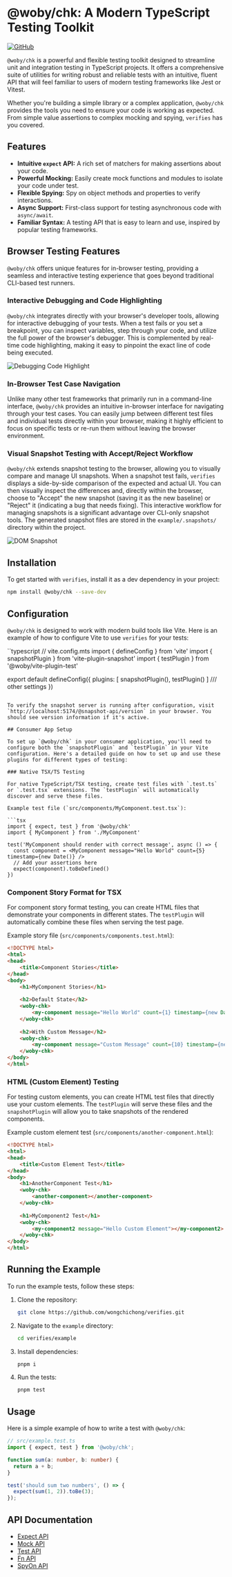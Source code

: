 # @woby/chk: A Modern TypeScript Testing Toolkit

[![GitHub](https://img.shields.io/badge/GitHub-100000?style=for-the-badge&logo=github&logoColor=white)](https://github.com/wongchichong/verifies)

`@woby/chk` is a powerful and flexible testing toolkit designed to streamline unit and integration testing in TypeScript projects. It offers a comprehensive suite of utilities for writing robust and reliable tests with an intuitive, fluent API that will feel familiar to users of modern testing frameworks like Jest or Vitest.

Whether you're building a simple library or a complex application, `@woby/chk` provides the tools you need to ensure your code is working as expected. From simple value assertions to complex mocking and spying, `verifies` has you covered.

## Features

*   **Intuitive `expect` API:** A rich set of matchers for making assertions about your code.
*   **Powerful Mocking:** Easily create mock functions and modules to isolate your code under test.
*   **Flexible Spying:** Spy on object methods and properties to verify interactions.
*   **Async Support:** First-class support for testing asynchronous code with `async/await`.
*   **Familiar Syntax:** A testing API that is easy to learn and use, inspired by popular testing frameworks.

## Browser Testing Features

`@woby/chk` offers unique features for in-browser testing, providing a seamless and interactive testing experience that goes beyond traditional CLI-based test runners.

### Interactive Debugging and Code Highlighting

`@woby/chk` integrates directly with your browser's developer tools, allowing for interactive debugging of your tests. When a test fails or you set a breakpoint, you can inspect variables, step through your code, and utilize the full power of the browser's debugger. This is complemented by real-time code highlighting, making it easy to pinpoint the exact line of code being executed.

![Debugging Code Highlight](./docs/debugging%20code%20highlight.png)

### In-Browser Test Case Navigation

Unlike many other test frameworks that primarily run in a command-line interface, `@woby/chk` provides an intuitive in-browser interface for navigating through your test cases. You can easily jump between different test files and individual tests directly within your browser, making it highly efficient to focus on specific tests or re-run them without leaving the browser environment.

### Visual Snapshot Testing with Accept/Reject Workflow

`@woby/chk` extends snapshot testing to the browser, allowing you to visually compare and manage UI snapshots. When a snapshot test fails, `verifies` displays a side-by-side comparison of the expected and actual UI. You can then visually inspect the differences and, directly within the browser, choose to "Accept" the new snapshot (saving it as the new baseline) or "Reject" it (indicating a bug that needs fixing). This interactive workflow for managing snapshots is a significant advantage over CLI-only snapshot tools. The generated snapshot files are stored in the `example/.snapshots/` directory within the project.

![DOM Snapshot](./docs/dom%20snapshot.png)



## Installation

To get started with `verifies`, install it as a dev dependency in your project:

```bash
npm install @woby/chk --save-dev
```

## Configuration

`@woby/chk` is designed to work with modern build tools like Vite. Here is an example of how to configure Vite to use `verifies` for your tests:

``typescript
// vite.config.mts
import { defineConfig } from 'vite'
import { snapshotPlugin } from 'vite-plugin-snapshot'
import { testPlugin } from '@woby/vite-plugin-test'

export default defineConfig({
  plugins: [
    snapshotPlugin(),
    testPlugin()
  ]
  /// other settings
})
```

To verify the snapshot server is running after configuration, visit `http://localhost:5174/@snapshot-api/version` in your browser. You should see version information if it's active.

## Consumer App Setup

To set up `@woby/chk` in your consumer application, you'll need to configure both the `snapshotPlugin` and `testPlugin` in your Vite configuration. Here's a detailed guide on how to set up and use these plugins for different types of testing:

### Native TSX/TS Testing

For native TypeScript/TSX testing, create test files with `.test.ts` or `.test.tsx` extensions. The `testPlugin` will automatically discover and serve these files.

Example test file (`src/components/MyComponent.test.tsx`):

```tsx
import { expect, test } from '@woby/chk'
import { MyComponent } from './MyComponent'

test('MyComponent should render with correct message', async () => {
  const component = <MyComponent message="Hello World" count={5} timestamp={new Date()} />
  // Add your assertions here
  expect(component).toBeDefined()
})
```

### Component Story Format for TSX

For component story format testing, you can create HTML files that demonstrate your components in different states. The `testPlugin` will automatically combine these files when serving the test page.

Example story file (`src/components/components.test.html`):

```html
<!DOCTYPE html>
<html>
<head>
    <title>Component Stories</title>
</head>
<body>
    <h1>MyComponent Stories</h1>
    
    <h2>Default State</h2>
    <woby-chk>
        <my-component message="Hello World" count={1} timestamp={new Date()}></my-component>
    </woby-chk>
    
    <h2>With Custom Message</h2>
    <woby-chk>
        <my-component message="Custom Message" count={10} timestamp={new Date()}></my-component>
    </woby-chk>
</body>
</html>
```

### HTML (Custom Element) Testing

For testing custom elements, you can create HTML test files that directly use your custom elements. The `testPlugin` will serve these files and the `snapshotPlugin` will allow you to take snapshots of the rendered components.

Example custom element test (`src/components/another-component.html`):

```html
<!DOCTYPE html>
<html>
<head>
    <title>Custom Element Test</title>
</head>
<body>
    <h1>AnotherComponent Test</h1>
    <woby-chk>
        <another-component></another-component>
    </woby-chk>
    
    <h1>MyComponent2 Test</h1>
    <woby-chk>
        <my-component2 message="Hello Custom Element"></my-component2>
    </woby-chk>
</body>
</html>
```

## Running the Example

To run the example tests, follow these steps:

1.  Clone the repository:

    ```bash
    git clone https://github.com/wongchichong/verifies.git
    ```

2.  Navigate to the `example` directory:

    ```bash
    cd verifies/example
    ```

3.  Install dependencies:

    ```bash
    pnpm i
    ```

4.  Run the tests:

    ```bash
    pnpm test
    ```

## Usage

Here is a simple example of how to write a test with `@woby/chk`:

```typescript
// src/example.test.ts
import { expect, test } from '@woby/chk';

function sum(a: number, b: number) {
  return a + b;
}

test('should sum two numbers', () => {
  expect(sum(1, 2)).toBe(3);
});
```

## API Documentation

*   [Expect API](./docs/expect.md)
*   [Mock API](./docs/mock.md)
*   [Test API](./docs/test.md)
*   [Fn API](./docs/fn.md)
*   [SpyOn API](./docs/spyOn.md)